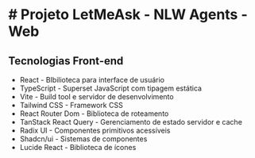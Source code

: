 # # Projeto LetMeAsk - NLW Agents - Web

## Tecnologias Front-end
- React - BIbilioteca para interface de usuário
- TypeScript - Superset JavaScript com tipagem estática
- Vite - Build tool e servidor de desenvolvimento
- Tailwind CSS - Framework CSS
- React Router Dom - Biblioteca de roteamento
- TanStack React Query - Gerenciamento de estado servidor e cache
- Radix UI - Componentes primitivos acessíveis
- Shadcn/ui - Sistemas de componentes
- Lucide React - Biblioteca de ícones